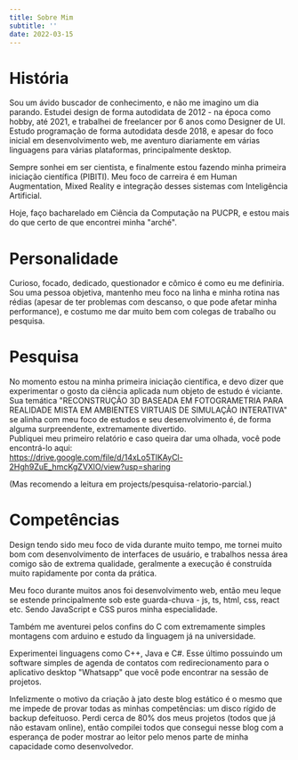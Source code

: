 ```yaml
---
title: Sobre Mim
subtitle: ''
date: 2022-03-15
---
```



# História 

Sou um ávido buscador de conhecimento, e não me imagino um dia parando.
Estudei design de forma autodidata de 2012 - na época como hobby, até 2021, e trabalhei de freelancer por 6 anos como Designer de UI.
Estudo programação de forma autodidata desde 2018, e apesar do foco inicial em desenvolvimento web, me aventuro diariamente em várias linguagens para várias plataformas, principalmente desktop. 

Sempre sonhei em ser cientista, e finalmente estou fazendo minha primeira iniciação científica (PIBITI). Meu foco de carreira é em Human Augmentation, Mixed Reality e integração desses sistemas com Inteligência Artificial. 

Hoje, faço bacharelado em Ciência da Computação na PUCPR, e estou mais do que certo de que encontrei minha "arché".


# Personalidade 

Curioso, focado, dedicado, questionador e cômico é como eu me definiria. Sou uma pessoa objetiva, mantenho meu foco na linha e minha rotina nas rédias (apesar de ter problemas com descanso, o que pode afetar minha performance), e costumo me dar muito bem com colegas
de trabalho ou pesquisa. 

# Pesquisa 

No momento estou na minha primeira iniciação científica, e devo dizer que experimentar o gosto da ciência aplicada num objeto de
estudo é viciante. Sua temática "RECONSTRUÇÃO 3D BASEADA EM FOTOGRAMETRIA PARA REALIDADE MISTA EM AMBIENTES VIRTUAIS DE SIMULAÇÃO INTERATIVA" se alinha com meu foco de estudos e seu desenvolvimento é, de forma alguma surpreendente, extremamente divertido.
<br>
Publiquei meu primeiro relatório e caso queira dar uma olhada, você pode encontrá-lo aqui:
<br>
https://drive.google.com/file/d/14xLo5TlKAyCl-2Hgh9ZuE_hmcKgZVXlO/view?usp=sharing

(Mas recomendo a leitura em projects/pesquisa-relatorio-parcial.)

# Competências 
Design tendo sido meu foco de vida durante muito tempo, me tornei muito bom com desenvolvimento de interfaces de usuário, e trabalhos nessa área comigo são de extrema qualidade, geralmente a execução é construída muito rapidamente por conta da prática.<br>

Meu foco durante muitos anos foi desenvolvimento web, então meu leque se estende principalmente sob este guarda-chuva - js, ts, html, css, 
react etc. Sendo JavaScript e CSS puros minha especialidade.<br>

Também me aventurei pelos confins do C com extremamente simples montagens com arduino e estudo da linguagem já na universidade.

Experimentei linguagens como C++, Java e C#. Esse último possuindo um software simples de agenda de contatos com redirecionamento para o aplicativo desktop "Whatsapp" que você pode encontrar na sessão de projetos.<br>

Infelizmente o motivo da criação à jato deste blog estático é o mesmo que me impede de provar todas as minhas competências: um disco rígido de
backup defeituoso. Perdi cerca de 80% dos meus projetos (todos que já não estavam online), então compilei todos que consegui nesse blog com a
esperança de poder mostrar ao leitor pelo menos parte de minha capacidade como desenvolvedor.<br>



